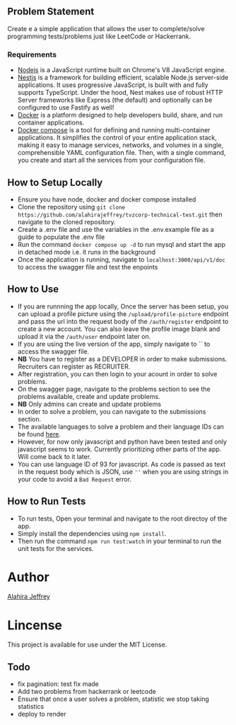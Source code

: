 ## Problem Statement

Create e a simple application that allows the user to complete/solve programming tests/problems just like LeetCode or Hackerrank.

### Requirements

- [Nodejs](https://nodejs.org/en/) is a JavaScript runtime built on Chrome's V8 JavaScript engine.
- [Nestjs](https://nestjs.com/) is a framework for building efficient, scalable Node.js server-side applications. It uses progressive JavaScript, is built with and fully supports TypeScript. Under the hood, Nest makes use of robust HTTP Server frameworks like Express (the default) and optionally can be configured to use Fastify as well!
- [Docker](https://www.docker.com/) is a platform designed to help developers build, share, and run container applications.
- [Docker compose](https://docs.docker.com/compose/) is a tool for defining and running multi-container applications. It simplifies the control of your entire application stack, making it easy to manage services, networks, and volumes in a single, comprehensible YAML configuration file. Then, with a single command, you create and start all the services from your configuration file.

## How to Setup Locally

- Ensure you have node, docker and docker compose installed
- Clone the repository using `git clone https://github.com/alahirajeffrey/tvzcorp-technical-test.git` then navigate to the cloned repository.
- Create a .env file and use the variables in the .env.example file as a guide to populate the .env file
- Run the command `docker compose up -d` to run mysql and start the app in detached mode i.e. it runs in the background
- Once the application is running, navigate to `localhost:3000/api/v1/doc` to access the swagger file and test the enpoints

## How to Use

- If you are runnning the app locally, Once the server has been setup, you can upload a profile picture using the `/upload/profile-picture` endpoint and pass the url into the request body of the `/auth/register` endpoint to create a new account. You can also leave the profile image blank and upload it via the `/auth/user` endpoint later on.
- If you are using the live version of the app, simply navigate to `` to access the swagger file.
- **NB** You have to register as a DEVELOPER in order to make submissions. Recruiters can register as RECRUITER.
- After registration, you can then login to your acount in order to solve problems.
- On the swagger page, navigate to the problems section to see the problems available, create and update problems.
- **NB** Only admins can create and update problems
- In order to solve a problem, you can navigate to the submissions section.
- The available languages to solve a problem and their language IDs can be found [here](https://ce.judge0.com/languages/).
- However, for now only javascript and python have been tested and only javascript seems to work. Currently prioritizing other parts of the app. Will come back to it later.
- You can use language ID of 93 for javascript. As code is passed as text in the request body which is JSON, use `''` when you are using strings in your code to avoid a `Bad Request` error.

## How to Run Tests

- To run tests, Open your terminal and navigate to the root directoy of the app.
- Simply install the dependencies using `npm install`.
- Then run the command `npm run test:watch` in your terminal to run the unit tests for the services.

# Author

[Alahira Jeffrey](<(https://github.com/alahirajeffrey)>)

# Lincense

This project is available for use under the MIT License.

## Todo

- fix pagination: test fix made
- Add two problems from hackerrank or leetcode
- Ensure that once a user solves a problem, statistic we stop taking statistics
- deploy to render
